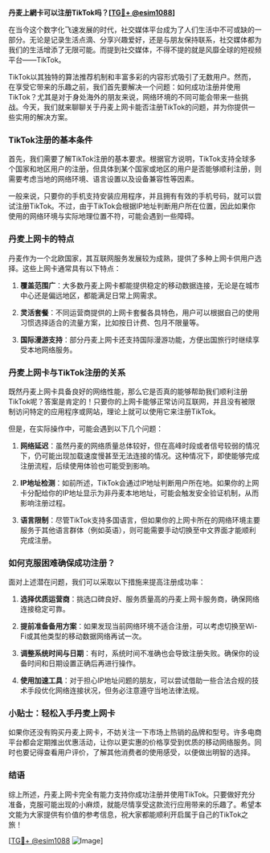 **丹麦上網卡可以注册TikTok吗？[[TG💪+ @esim1088](https://t.me/s/esim1088)]**

在当今这个数字化飞速发展的时代，社交媒体平台成为了人们生活中不可或缺的一部分。无论是记录生活点滴、分享兴趣爱好，还是与朋友保持联系，社交媒体都为我们的生活增添了无限可能。而提到社交媒体，不得不提的就是风靡全球的短视频平台——TikTok。

TikTok以其独特的算法推荐机制和丰富多彩的内容形式吸引了无数用户。然而，在享受它带来的乐趣之前，我们首先要解决一个问题：如何成功注册并使用TikTok？尤其是对于身处海外的朋友来说，网络环境的不同可能会带来一些挑战。今天，我们就来聊聊关于丹麦上网卡能否注册TikTok的问题，并为你提供一些实用的解决方案。

### TikTok注册的基本条件

首先，我们需要了解TikTok注册的基本要求。根据官方说明，TikTok支持全球多个国家和地区用户的注册，但具体到某个国家或地区的用户是否能够顺利注册，则需要考虑当地的网络环境、语言设置以及设备兼容性等因素。

一般来说，只要你的手机支持安装应用程序，并且拥有有效的手机号码，就可以尝试注册TikTok。不过，由于TikTok会根据IP地址判断用户所在位置，因此如果你使用的网络环境与实际地理位置不符，可能会遇到一些障碍。

### 丹麦上网卡的特点

丹麦作为一个北欧国家，其互联网服务发展较为成熟，提供了多种上网卡供用户选择。这些上网卡通常具有以下特点：

1. **覆盖范围广**：大多数丹麦上网卡都能提供稳定的移动数据连接，无论是在城市中心还是偏远地区，都能满足日常上网需求。
   
2. **灵活套餐**：不同运营商提供的上网卡套餐各具特色，用户可以根据自己的使用习惯选择适合的流量方案，比如按日计费、包月不限量等。

3. **国际漫游支持**：部分丹麦上网卡还支持国际漫游功能，方便出国旅行时继续享受本地网络服务。

### 丹麦上网卡与TikTok注册的关系

既然丹麦上网卡具备良好的网络性能，那么它是否真的能够帮助我们顺利注册TikTok呢？答案是肯定的！只要你的上网卡能够正常访问互联网，并且没有被限制访问特定的应用程序或网站，理论上就可以使用它来注册TikTok。

但是，在实际操作中，可能会遇到以下几个问题：

1. **网络延迟**：虽然丹麦的网络质量总体较好，但在高峰时段或者信号较弱的情况下，仍可能出现加载速度慢甚至无法连接的情况。这种情况下，即使能够完成注册流程，后续使用体验也可能受到影响。

2. **IP地址检测**：如前所述，TikTok会通过IP地址判断用户所在地。如果你的上网卡分配给你的IP地址显示为非丹麦本地地址，可能会触发安全验证机制，从而影响注册过程。

3. **语言限制**：尽管TikTok支持多国语言，但如果你的上网卡所在的网络环境主要服务于其他语言群体（例如英语），则可能需要手动切换至中文界面才能顺利完成注册。

### 如何克服困难确保成功注册？

面对上述潜在问题，我们可以采取以下措施来提高注册成功率：

1. **选择优质运营商**：挑选口碑良好、服务质量高的丹麦上网卡服务商，确保网络连接稳定可靠。

2. **提前准备备用方案**：如果发现当前网络环境不适合注册，可以考虑切换至Wi-Fi或其他类型的移动数据网络再试一次。

3. **调整系统时间与日期**：有时，系统时间不准确也会导致注册失败。确保你的设备时间和日期设置正确后再进行操作。

4. **使用加速工具**：对于担心IP地址问题的朋友，可以尝试借助一些合法合规的技术手段优化网络连接状况，但务必注意遵守当地法律法规。

### 小贴士：轻松入手丹麦上网卡

如果你还没有购买丹麦上网卡，不妨关注一下市场上热销的品牌和型号。许多电商平台都会定期推出优惠活动，让你以更实惠的价格享受到优质的移动网络服务。同时也要记得查看用户评价，了解其他消费者的使用感受，以便做出明智的选择。

### 结语

综上所述，丹麦上网卡完全有能力支持你成功注册并使用TikTok。只要做好充分准备，克服可能出现的小麻烦，就能尽情享受这款流行应用带来的乐趣了。希望本文能为大家提供有价值的参考信息，祝大家都能顺利开启属于自己的TikTok之旅！

[[TG💪+ @esim1088](https://t.me/s/esim1088) ![Image](https://i.postimg.cc/4NQfJmqS/Snipaste-2025-05-13-00-14-12.png)]